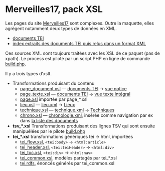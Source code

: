 # Merveilles17, pack XSL

Les pages du site [Merveilles17](https://fetes17.github.io/merveilles17/site/) sont complexes.
Outre la maquette, elles agrègent notamment deux types de données en XML.

* [documents TEI](https://github.com/fetes17/merveilles17/tree/master/xml)
* [index extraits des documents TEI puis relus dans un format XML](https://github.com/fetes17/merveilles17/tree/master/index)

Ces sources XML sont toujours traitées avec les XSL de ce paquet (pas de xpath). Le process est piloté par un script PHP en ligne de commande 
[build.php](https://github.com/fetes17/merveilles17/blob/master/build/build.php).

Il y a trois types d’xslt.

* Transformations produisant du contenu
  * [page_document.xsl](page_document.xsl) — [documents TEI](https://github.com/fetes17/merveilles17/tree/master/xml) 
    -> [vue notice](https://fetes17.github.io/merveilles17/site/document/merveilles17_imp_ctb-perrault1670.html)
  * [page_texte.xsl](page_texte.xsl) — [documents TEI](https://github.com/fetes17/merveilles17/tree/master/xml) 
    -> [vue texte intégral](https://fetes17.github.io/merveilles17/site/texte/merveilles17_imp_ctb-perrault1670.html)
  * [page.xsl](page.xsl) importée par page_\*.xsl
  * [lieu.xsl](lieu.xsl) — [lieu.xml](../index/lieu.xml) -> [Lieux](https://fetes17.github.io/merveilles17/site/lieu/index.html)
  * [technique.xsl](technique.xsl) — [technique.xml](../index/technique.xml) -> [Techniques](https://fetes17.github.io/merveilles17/site/technique/index.html)
  * [chrono.xsl](chrono.xsl) — [chronologie.xml](https://github.com/fetes17/merveilles17/blob/master/index/chronologie.xml), 
    insérée comme navigation par ex dans [la liste des documents](https://fetes17.github.io/merveilles17/site/document/index.html)
* **tsv_\*.xsl** Transformations produisant des lignes TSV qui sont ensuite manipuélées par le pilote 
  [build.php](https://github.com/fetes17/merveilles17/blob/master/build/build.php)
* **tei_\*.xsl** transformations génériques tei -> html, importées
  * [tei_flow.xsl](tei_flow.xsl), `<tei:body>` -> `<html:article>`
  * [tei_header.xsl](tei_header.xsl), `<tei:teiHeader>` -> `<html:div>`
  * [tei_toc.xsl](tei_toc.xsl), `<tei:div>` -> `<html:nav>`
  * [tei_common.xsl](tei_common.xsl), modèles partagés par tei_*.xsl
  * [tei.rdfs](tei.rdfs), énoncés générés par tei_common.xsl
